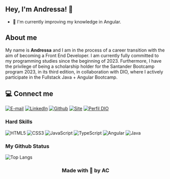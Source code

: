 
## Hey, I'm Andressa! 👋

- 🌱 I'm currently improving my knowledge in Angular.

## About me

My name is **Andressa** and I am in the process of a career transition with the aim of becoming a Front End Developer. I am currently fully committed to my programming studies since the beginning of 2023. Furthermore, I have the privilege of being a scholarship holder for the Santander Bootcamp program 2023, in its third edition, in collaboration with DIO, where I actively participate in the Fullstack Java + Angular Bootcamp.

## 💻 Connect me

[![E-mail](https://img.shields.io/badge/-Email-000?style=for-the-badge&logo=microsoft-outlook&logoColor=007BFF)](mailto:andressa160r@gmail.com)
[![LinkedIn](https://img.shields.io/badge/LinkedIn-000?style=for-the-badge&logo=linkedin&logoColor=0E76A8)](https://www.linkedin.com/in/andressa-carvalho-8449a613b/)
[![Github](https://img.shields.io/badge/Github-000?style=for-the-badge&logo=github&logoColor=0E76A8)](https://github.com/eiandressacs) 
[![Site](https://img.shields.io/badge/Site-000?style=for-the-badge)](https://andressacarvalho.netlify.app/)
[![Perfil DIO](https://img.shields.io/badge/-Meu%20Perfil%20na%20DIO-000?style=for-the-badge)](https://web.dio.me/users/andressa160r/?tab=skills)

### Hard Skills

![HTML5](https://img.shields.io/badge/HTML5-000?style=for-the-badge&logo=html5)
![CSS3](https://img.shields.io/badge/CSS3-000?style=for-the-badge&logo=css3&logoColor=264CE4)
![JavaScript](https://img.shields.io/badge/JavaScript-000?style=for-the-badge&logo=javascript)
![TypeScript](https://img.shields.io/badge/TypeScript-000?style=for-the-badge&logo=typescript)
![Angular](https://img.shields.io/badge/Angular-000?style=for-the-badge&logo=angular&logoColor=C3002F)
![Java](https://img.shields.io/badge/Java-000?style=for-the-badge&logo=java)


### My Github Status

![Top Langs](https://github-readme-stats-git-masterrstaa-rickstaa.vercel.app/api/top-langs/?username=eiandressacs&layout=compact&bg_color=000&border_color=30A3DC&title_color=E94D5F&text_color=FFF&hide_title=true)

<h3 align="center"> Made with 💜 by AC </h3>







